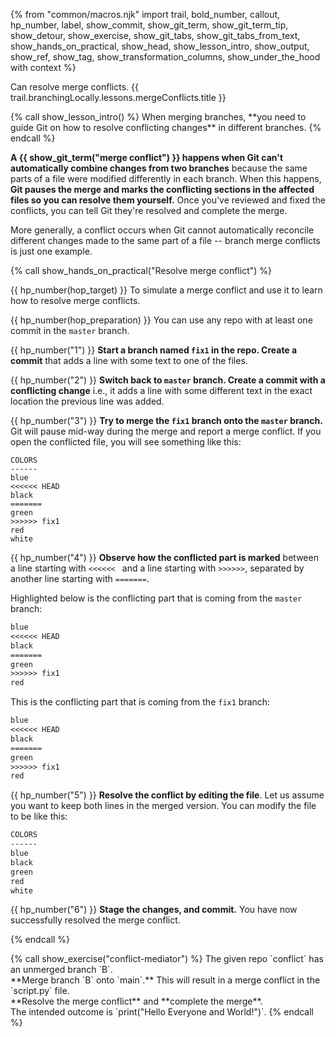 {% from "common/macros.njk" import trail, bold_number, callout, hp_number, label, show_commit, show_git_term, show_git_term_tip, show_detour, show_exercise, show_git_tabs, show_git_tabs_from_text, show_hands_on_practical, show_head, show_lesson_intro, show_output, show_ref, show_tag, show_transformation_columns, show_under_the_hood with context %}

<span id="prereqs"></span>
<span id="outcomes">Can resolve merge conflicts.</span>
<span id="title">{{ trail.branchingLocally.lessons.mergeConflicts.title }}</span>

<div id="body">
{% call show_lesson_intro() %}
When merging branches, **you need to guide Git on how to resolve conflicting changes** in different branches.
{% endcall %}

**A {{ show_git_term("merge conflict") }} happens when Git can't automatically combine changes from two branches** because the same parts of a file were modified differently in each branch. When this happens, **Git pauses the merge and marks the conflicting sections in the affected files so you can resolve them yourself.** Once you've reviewed and fixed the conflicts, you can tell Git they're resolved and complete the merge.

More generally, a conflict occurs when Git cannot automatically reconcile different changes made to the same part of a file -- branch merge conflicts is just one example.

<!-- ================== start: HANDS-ON =========================== -->
{% call show_hands_on_practical("Resolve merge conflict")  %}

{{ hp_number(hop_target) }} To simulate a merge conflict and use it to learn how to resolve merge conflicts.

{{ hp_number(hop_preparation) }} You can use any repo with at least one commit in the `master` branch.

{{ hp_number("1") }} **Start a branch named `fix1` in the repo. Create a commit** that adds a line with some text to one of the files.

{{ hp_number("2") }} **Switch back to `master` branch. Create a commit with a conflicting change** i.e., it adds a line with some different text in the exact location the previous line was added.

<pic eager src="{{baseUrl}}/gitAndGithub/mergeConflicts/images/sourcetree_1.png" height="350" />
<p/>

{{ hp_number("3") }} **Try to merge the `fix1` branch onto the `master` branch.** Git will pause mid-way during the merge and report a merge conflict. If you open the conflicted file, you will see something like this:

``` {highlight-lines="4,6,8"}
COLORS
------
blue
<<<<<< HEAD
black
=======
green
>>>>>> fix1
red
white
```

{{ hp_number("4") }} **Observe how the conflicted part is marked** between a line starting with `<<<<<< ` and a line starting with `>>>>>>`, separated by another line starting with `=======`.

Highlighted below is the conflicting part that is coming from the `master` branch:

```txt {start-from=3 highlight-lines="5"}
blue
<<<<<< HEAD
black
=======
green
>>>>>> fix1
red
```
This is the conflicting part that is coming from the `fix1` branch:

```txt {start-from=3 highlight-lines="7"}
blue
<<<<<< HEAD
black
=======
green
>>>>>> fix1
red
```

{{ hp_number("5") }} **Resolve the conflict by editing the file**. Let us assume you want to keep both lines in the merged version. You can modify the file to be like this:

```txt {highlight-lines="4-5"}
COLORS
------
blue
black
green
red
white
```

{{ hp_number("6") }} **Stage the changes, and commit.** You have now successfully resolved the merge conflict.

{% endcall %}<!-- ===== end: HANDS-ON ============================ -->
</div>

<div id="extras">
{% call show_exercise("conflict-mediator") %}
The given repo `conflict` has an unmerged branch `B`.<br>
**Merge branch `B` onto `main`.** This will result in a merge conflict in the `script.py` file.<br>
**Resolve the merge conflict** and **complete the merge**.<br>
The intended outcome is `print("Hello Everyone and World!")`.
{% endcall %}
</div>
